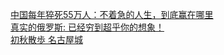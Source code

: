   
[中国每年猝死55万人：不着急的人生，到底赢在哪里](http://www.dianyue.me/archives/905/on5aqlqfb6qoz1vi/)  
[真实的俄罗斯: 已经穷到超乎你的想象！](http://www.dianyue.me/archives/368/30z889976rfapp4j/)  
[初秋散歩 名古屋城](http://www.dianyue.me/archives/806/7k11k89f4hbqmmbd/)